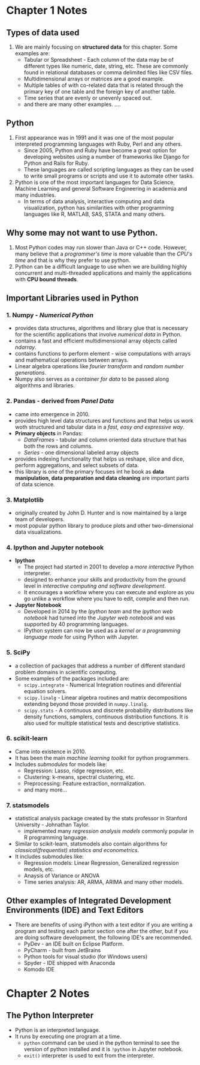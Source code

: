 # Chapter 1 Notes

## Types of data used
1. We are mainly focusing on **structured data** for this chapter. Some examples are:
    - Tabular or Spreadsheet - Each column of the data may be of different types like
      numeric, date, string, etc. These are commonly found in relational databases or comma
      delimited files like CSV files.
    - Multidimensional arrays or matrices are a good example.
    - Multiple tables of with co-related data that is related through the primary key of one 
      table and the foreign key of another table.
    - Time series that are evenly or unevenly spaced out.
    - and there are many other examples.
    ....
 
## Python
1. First appearance was in 1991 and it was one of the most popular interpreted programming languages with Ruby, Perl and any others.
    - Since 2005, Python and Ruby have become a great option for developing websites using a number of 
      frameworks like Django for Python and Rails for Ruby.
    - These languages are called scripting languages as they can be used to write small programs or      scripts and use it to automate other tasks. 
2. Python is one of the most important languages for Data Science, Machine Learning and general Software Engineering in academia and many industries.
    - In terms of data analysis, interactive computing and data visualization, python has similarities with other programming languages like R, MATLAB, SAS, STATA and many others. 

## Why some may not want to use Python.
1. Most Python codes may run slower than Java or C++ code. However, many believe that a *programmer's time* is more valuable than the *CPU's time* and that is why they prefer to use python.
2. Python can be a difficult language to use when we are building highly concurrent and multi-threaded applications and mainly the applications with **CPU bound threads**.

## Important Libraries used in Python 
### 1. **Numpy** - *Numerical Python*
- provides data structures, algorithms and library glue that is necessary for the scientific applications that involve *numerical data* in Python.
- contains a fast and efficient multidimensional array objects called *ndarray*.
- contains functions to perform element - wise computations with arrays and mathematical operations between arrays.
- Linear algebra operations like *fourier transform* and *random number generations*.
- Numpy also serves as a *container for data* to be passed along algorithms and libraries.
### 2. **Pandas** - derived from *Panel Data*
- came into emergence in 2010.
- provides high level data structures and functions and that helps us work woth structured and tabular data in a *fast, easy and expressive way*.
- **Primary objects** in Pandas:
    - *DataFrames* - tabular and column oriented data structure that has both the rows and columns.
    - *Series* - one dimensional labeled array objects
- provides indexing functionality that helps us reshape, slice and dice, perform aggregations, and select subsets of data.
- this library is one of the primary focuses int he book as **data manipulation, data preparation and data cleaning** are important parts of data science.
### 3. **Matplotlib** 
- originally created by John D. Hunter and is now maintained by a large team of developers.
- most popular python library to produce plots and other two-dimensional data visualizations.
### 4. Ipython and Jupyter notebook 
- **Ipython**
    - The project had started in 2001 to develop a *more interactive* Python interpreter. 
    - designed to enhance your skills and productivity from the ground level in *interactive computing and software development*.
    - It encourages a workflow where you can execute and explore as you go unlike a workflow where you have to edit, complie and then run. 
- **Jupyter Notebook**
    - Developed in 2014 by the *Ipython team* and the *ipython web notebook* had turned into the *Jupyter web notebook* and was supported by 40 programming languages. 
    - IPython system can now be used as a *kernel or a programming language mode* for using Python with Jupyter.
### 5. **SciPy**
- a collection of packages that address a number of different standard problem domains in scientific computing.
- Some examples of the packages included are: 
    - `scipy.integrate` - Numerical Integration routines and diferential equation solvers.
    - `scipy.linalg` - Linear algebra routines and matrix decompositions extending beyond those provided
in `numpy.linalg`.
    - `scipy.stats` - A continuous and discrete probability distributions like density functions,
samplers, continuous distribution functions. It is also used for multiple statistical tests and descriptive statistics.
### 6. **scikit-learn**
- Came into existence in 2010.
- It has been the main *machine learning toolkit* for python programmers.
- Includes *submodules* for models like:
    - Regression: Lasso, ridge regression, etc.
    - Clustering: k-means, spectral clustering, etc.
    - Preprocessing: Feature extraction, normalization.
    - and many more...
### 7. **statsmodels**
- statistical analysis package created by the stats professor in Stanford University - Johnathan Taylor.
    - implemented many *regression analysis models* commonly popular in R programming language. 
- Similar to scikit-learn, statsmodels also contain algorithms for *classical(frequentist) statistics and econometrics*.
- It includes submodules like: 
    - Regression models: Linear Regression, Generalized regression models, etc.
    - Anaysis of Variance or ANOVA
    - Time series analysis: AR, ARMA, ARIMA and many other models.
 
## Other examples of Integrated Development Environments (IDE) and Text Editors
- There are benefits of using iPython with a text editor if you are writing a program and testing each partor section one after the other, but if you are doing software development, the following IDE's are recommended.
    - PyDev - an IDE built on Eclipse Platform.
    - PyCharm - built from JetBrains
    - Python tools for visual studio (for Windows users)
    - Spyder - IDE shipped with Anaconda
    - Komodo IDE
  
# Chapter 2 Notes
  
## The Python Interpreter
- Python is an interpreted language. 
- It runs by executing one program at a time. 
    - `python` command can be used in the python terminal to see the version of python installed and it is `!python` in Jupyter notebook. 
    - `exit()` interpreter is used to exit from the interpreter.
